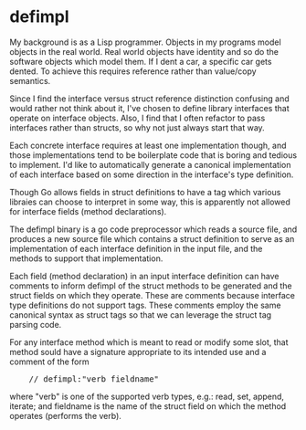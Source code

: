 <h1>defimpl</h1>

My background is as a Lisp programmer.  Objects in my programs model
objects in the real world.  Real world objects have identity and so do
the software objects which model them.  If I dent a car, a specific car
gets dented.  To achieve this requires reference rather than value/copy
semantics.

Since I find the interface versus struct reference distinction
confusing and would rather not think about it, I've chosen to define
library interfaces that operate on interface objects.  Also, I find
that I often refactor to pass interfaces rather than structs, so why
not just always start that way.

Each concrete interface requires at least one implementation though,
and those implementations tend to be boilerplate code that is boring
and tedious to implement.  I'd like to automatically generate a
canonical implementation of each interface based on some direction in
the interface's type definition.

Though Go allows fields in struct definitions to have a tag which
various libraies can choose to interpret in some way, this is
apparently not allowed for interface fields (method declarations).

The defimpl binary is a go code preprocessor which reads a source
file, and produces a new source file which contains a struct
definition to serve as an implementation of each interface definition
in the input file, and the methods to support that implementation.

Each field (method declaration) in an input interface definition can
have comments to inform defimpl of the struct methods to be generated
and the struct fields on which they operate.  These are comments
because interface type definitions do not support tags.  These
comments employ the same canonical syntax as struct tags so that we
can leverage the struct tag parsing code.

For any interface method which is meant to read or modify some slot,
that method sould have a signature appropriate to its intended use and
a comment of the form

<pre>
	// defimpl:"verb fieldname"
</pre>

where "verb" is one of the supported verb types, e.g.: read, set,
append, iterate; and fieldname is the name of the struct field on
which the method operates (performs the verb).
